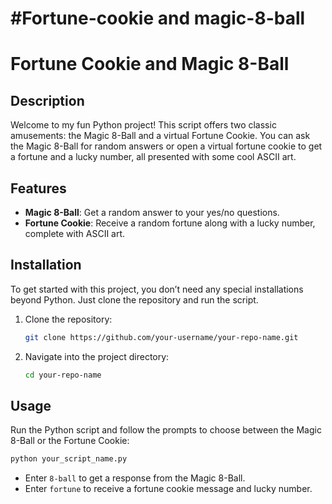 # #Fortune-cookie and magic-8-ball

# Fortune Cookie and Magic 8-Ball

## Description

Welcome to my fun Python project! This script offers two classic amusements: the Magic 8-Ball and a virtual Fortune Cookie. You can ask the Magic 8-Ball for random answers or open a virtual fortune cookie to get a fortune and a lucky number, all presented with some cool ASCII art.

## Features

- **Magic 8-Ball**: Get a random answer to your yes/no questions.
- **Fortune Cookie**: Receive a random fortune along with a lucky number, complete with ASCII art.

## Installation

To get started with this project, you don’t need any special installations beyond Python. Just clone the repository and run the script.

1. Clone the repository:
   ```bash
   git clone https://github.com/your-username/your-repo-name.git
   ```

2. Navigate into the project directory:
   ```bash
   cd your-repo-name
   ```

## Usage

Run the Python script and follow the prompts to choose between the Magic 8-Ball or the Fortune Cookie:

```bash
python your_script_name.py
```

- Enter `8-ball` to get a response from the Magic 8-Ball.
- Enter `fortune` to receive a fortune cookie message and lucky number.
